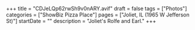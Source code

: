 +++
title = "CDJeLQp62rwSh9v0nARY.avif"
draft = false
tags = ["Photos"]
categories = ["ShowBiz Pizza Place"]
pages = ["Joliet, IL (1965 W Jefferson St)"]
startDate = ""
description = "Joliet's Rolfe and Earl."
+++
